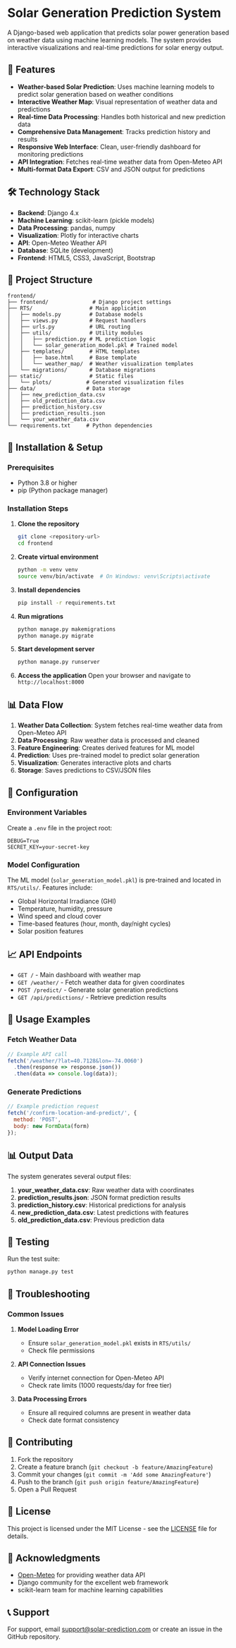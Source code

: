 # Solar Generation Prediction System

A Django-based web application that predicts solar power generation based on weather data using machine learning models. The system provides interactive visualizations and real-time predictions for solar energy output.

## 🌟 Features

- **Weather-based Solar Prediction**: Uses machine learning models to predict solar generation based on weather conditions
- **Interactive Weather Map**: Visual representation of weather data and predictions
- **Real-time Data Processing**: Handles both historical and new prediction data
- **Comprehensive Data Management**: Tracks prediction history and results
- **Responsive Web Interface**: Clean, user-friendly dashboard for monitoring predictions
- **API Integration**: Fetches real-time weather data from Open-Meteo API
- **Multi-format Data Export**: CSV and JSON output for predictions

## 🛠️ Technology Stack

- **Backend**: Django 4.x
- **Machine Learning**: scikit-learn (pickle models)
- **Data Processing**: pandas, numpy
- **Visualization**: Plotly for interactive charts
- **API**: Open-Meteo Weather API
- **Database**: SQLite (development)
- **Frontend**: HTML5, CSS3, JavaScript, Bootstrap

## 📁 Project Structure

```
frontend/
├── frontend/              # Django project settings
├── RTS/                  # Main application
│   ├── models.py         # Database models
│   ├── views.py          # Request handlers
│   ├── urls.py           # URL routing
│   ├── utils/            # Utility modules
│   │   ├── prediction.py # ML prediction logic
│   │   └── solar_generation_model.pkl # Trained model
│   ├── templates/        # HTML templates
│   │   ├── base.html     # Base template
│   │   └── weather_map/  # Weather visualization templates
│   └── migrations/       # Database migrations
├── static/               # Static files
│   └── plots/           # Generated visualization files
├── data/                # Data storage
│   ├── new_prediction_data.csv
│   ├── old_prediction_data.csv
│   ├── prediction_history.csv
│   ├── prediction_results.json
│   └── your_weather_data.csv
└── requirements.txt     # Python dependencies
```

## 🚀 Installation & Setup

### Prerequisites
- Python 3.8 or higher
- pip (Python package manager)

### Installation Steps

1. **Clone the repository**
   ```bash
   git clone <repository-url>
   cd frontend
   ```

2. **Create virtual environment**
   ```bash
   python -m venv venv
   source venv/bin/activate  # On Windows: venv\Scripts\activate
   ```

3. **Install dependencies**
   ```bash
   pip install -r requirements.txt
   ```

4. **Run migrations**
   ```bash
   python manage.py makemigrations
   python manage.py migrate
   ```

5. **Start development server**
   ```bash
   python manage.py runserver
   ```

6. **Access the application**
   Open your browser and navigate to `http://localhost:8000`

## 📊 Data Flow

1. **Weather Data Collection**: System fetches real-time weather data from Open-Meteo API
2. **Data Processing**: Raw weather data is processed and cleaned
3. **Feature Engineering**: Creates derived features for ML model
4. **Prediction**: Uses pre-trained model to predict solar generation
5. **Visualization**: Generates interactive plots and charts
6. **Storage**: Saves predictions to CSV/JSON files

## 🔧 Configuration

### Environment Variables
Create a `.env` file in the project root:
```
DEBUG=True
SECRET_KEY=your-secret-key
```

### Model Configuration
The ML model (`solar_generation_model.pkl`) is pre-trained and located in `RTS/utils/`. Features include:
- Global Horizontal Irradiance (GHI)
- Temperature, humidity, pressure
- Wind speed and cloud cover
- Time-based features (hour, month, day/night cycles)
- Solar position features

## 📈 API Endpoints

- `GET /` - Main dashboard with weather map
- `GET /weather/` - Fetch weather data for given coordinates
- `POST /predict/` - Generate solar generation predictions
- `GET /api/predictions/` - Retrieve prediction results

## 🧪 Usage Examples

### Fetch Weather Data
```javascript
// Example API call
fetch('/weather/?lat=40.7128&lon=-74.0060')
  .then(response => response.json())
  .then(data => console.log(data));
```

### Generate Predictions
```javascript
// Example prediction request
fetch('/confirm-location-and-predict/', {
  method: 'POST',
  body: new FormData(form)
});
```

## 📊 Output Data

The system generates several output files:

1. **your_weather_data.csv**: Raw weather data with coordinates
2. **prediction_results.json**: JSON format prediction results
3. **prediction_history.csv**: Historical predictions for analysis
4. **new_prediction_data.csv**: Latest predictions with features
5. **old_prediction_data.csv**: Previous prediction data

## 🧪 Testing

Run the test suite:
```bash
python manage.py test
```

## 🐛 Troubleshooting

### Common Issues

1. **Model Loading Error**
   - Ensure `solar_generation_model.pkl` exists in `RTS/utils/`
   - Check file permissions

2. **API Connection Issues**
   - Verify internet connection for Open-Meteo API
   - Check rate limits (1000 requests/day for free tier)

3. **Data Processing Errors**
   - Ensure all required columns are present in weather data
   - Check date format consistency

## 🤝 Contributing

1. Fork the repository
2. Create a feature branch (`git checkout -b feature/AmazingFeature`)
3. Commit your changes (`git commit -m 'Add some AmazingFeature'`)
4. Push to the branch (`git push origin feature/AmazingFeature`)
5. Open a Pull Request

## 📄 License

This project is licensed under the MIT License - see the [LICENSE](LICENSE) file for details.

## 🙏 Acknowledgments

- [Open-Meteo](https://open-meteo.com/) for providing weather data API
- Django community for the excellent web framework
- scikit-learn team for machine learning capabilities

## 📞 Support

For support, email support@solar-prediction.com or create an issue in the GitHub repository.
